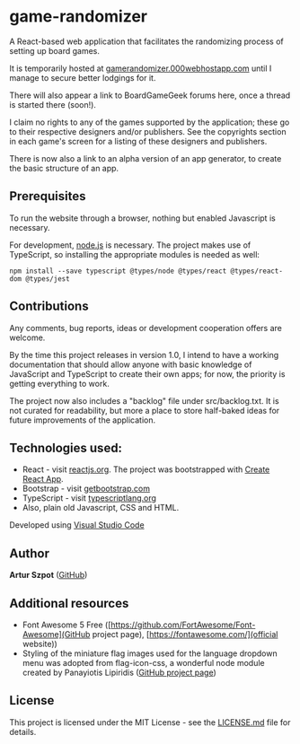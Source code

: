 # game-randomizer

A React-based web application that facilitates the randomizing process of setting up board games.

It is temporarily hosted at [gamerandomizer.000webhostapp.com](https://gamerandomizer.000webhostapp.com/) until I manage to secure better lodgings for it.

There will also appear a link to BoardGameGeek forums here, once a thread is started there (soon!).

I claim no rights to any of the games supported by the application; these go to their respective designers and/or publishers. See the copyrights section in each game's screen for a listing of these designers and publishers.

There is now also a link to an alpha version of an app generator, to create the basic structure of an app.

## Prerequisites

To run the website through a browser, nothing but enabled Javascript is necessary.

For development, [node.js](https://nodejs.org/en/) is necessary. The project makes use of TypeScript, so installing the appropriate modules is needed as well:

```npm install --save typescript @types/node @types/react @types/react-dom @types/jest```

## Contributions

Any comments, bug reports, ideas or development cooperation offers are welcome.

By the time this project releases in version 1.0, I intend to have a working documentation that should allow anyone with basic knowledge of JavaScript and TypeScript to create their own apps; for now, the priority is getting everything to work.

The project now also includes a "backlog" file under src/backlog.txt. It is not curated for readability, but more a place to store half-baked ideas for future improvements of the application.

## Technologies used:

* React - visit [reactjs.org](https://reactjs.org/). The project was bootstrapped with [Create React App](https://github.com/facebook/create-react-app).
* Bootstrap - visit [getbootstrap.com](https://getbootstrap.com/)
* TypeScript - visit [typescriptlang.org](https://www.typescriptlang.org/)
* Also, plain old Javascript, CSS and HTML.

Developed using [Visual Studio Code](https://code.visualstudio.com/)

## Author

**Artur Szpot** ([GitHub](https://github.com/artur-szpot))

## Additional resources

* Font Awesome 5 Free ([https://github.com/FortAwesome/Font-Awesome](GitHub project page), [https://fontawesome.com/](official website))
* Styling of the miniature flag images used for the language dropdown menu was adopted from flag-icon-css, a wonderful node module created by Panayiotis Lipiridis ([GitHub project page](https://github.com/lipis/flag-icon-css))

## License

This project is licensed under the MIT License - see the [LICENSE.md](LICENSE.md) file for details.